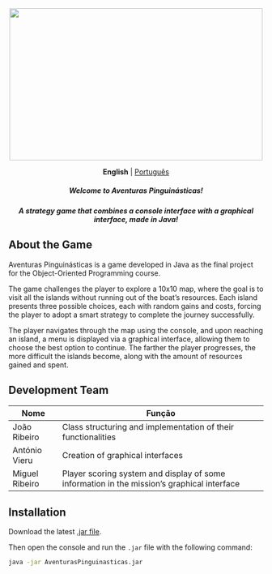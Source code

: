 <div align="center">
<img src="./resources/aventuras-pinguinasticas.png" width=500 height=300 />

<b>English</b> |
<a href="https://github.com/anotherlusitano/Aventuras-Pinguinasticas/blob/main/README.md">Português</a>

<h5>Welcome to Aventuras Pinguinásticas!</h5>
<h5>A strategy game that combines a console interface with a graphical interface, made in Java!</h5>

</div>

## About the Game

Aventuras Pinguinásticas is a game developed in Java as the final project for the Object-Oriented Programming course.

The game challenges the player to explore a 10x10 map, where the goal is to visit all the islands without running out of the boat’s resources.
Each island presents three possible choices, each with random gains and costs, forcing the player to adopt a smart strategy to complete the journey successfully.

The player navigates through the map using the console, and upon reaching an island, a menu is displayed via a graphical interface, allowing them to choose the best option to continue. The farther the player progresses, the more difficult the islands become, along with the amount of resources gained and spent.

## Development Team

| Nome           | Função                                                                                     |
| -------------- | ------------------------------------------------------------------------------------------ |
| João Ribeiro   | Class structuring and implementation of their functionalities                              |
| António Vieru  | Creation of graphical interfaces                                                           |
| Miguel Ribeiro | Player scoring system and display of some information in the mission’s graphical interface |

## Installation

Download the latest [.jar file](https://github.com/anotherlusitano/Aventuras-Pinguinasticas/releases/download/v1.0.0/AventurasPinguinasticas.jar).

Then open the console and run the `.jar` file with the following command:

```sh
java -jar AventurasPinguinasticas.jar
```
